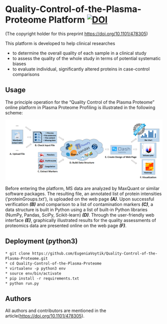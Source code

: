 # Quality-Control-of-the-Plasma-Proteome Platform [![DOI](https://zenodo.org/badge/162268441.svg)](https://zenodo.org/badge/latestdoi/162268441)
(The copyright holder for this preprint https://doi.org/10.1101/478305)

This platform is developed to help clinical researches 
- to determine the overall quality of each sample in a clinical study
- to assess the quality of the whole study in terms of potential systematic biases 
- to evaluate individual, significantly altered proteins in case-control comparisons

## Usage
The principle operation for the “Quality Control of the Plasma Proteome” online platform in Plasma Proteome Profiling 
is illustrated in the following scheme:

![Computational Quality Control of the Plasma Proteome workflow](Images/workflow.png)

Before entering the platform, MS data are analyzed by MaxQuant or similar software packages. 
The resulting file, an annotated list of protein intensities (‘proteinGroups.txt’), 
is uploaded on the web page **_(A)_**. Upon successful verification **_(B)_** and 
comparison to a list of contamination markers **_(C)_**, a data structure is built 
in Python using a list of built-in Python libraries (NumPy, Pandas, SciPy, 
Scikit-learn) **_(D)_**. Through the user-friendly web interface **_(E)_**, 
graphically illustrated results for the quality assessments of proteomics data 
are presented online on the web page **_(F)_**. 


## Deployment (python3)
```
* git clone https://github.com/EugeniaVoytik/Quality-Control-of-the-Plasma-Proteome.git
* cd Quality-Control-of-the-Plasma-Proteome
* virtualenv -p python3 env
* source env/bin/activate
* pip install -r requirements.txt
* python run.py
```

## Authors
All authors and contributors are mentioned in the article(https://doi.org/10.1101/478305).
